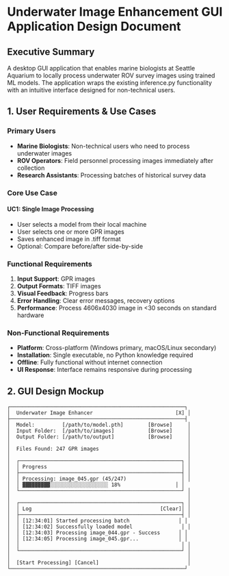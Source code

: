 # Underwater Image Enhancement GUI Application Design Document

## Executive Summary
A desktop GUI application that enables marine biologists at Seattle Aquarium to locally process underwater ROV survey images using trained ML models. The application wraps the existing inference.py functionality with an intuitive interface designed for non-technical users.

## 1. User Requirements & Use Cases

### Primary Users
- **Marine Biologists**: Non-technical users who need to process underwater images
- **ROV Operators**: Field personnel processing images immediately after collection
- **Research Assistants**: Processing batches of historical survey data

### Core Use Case

#### UC1: Single Image Processing
- User selects a model from their local machine
- User selects one or more GPR images
- Saves enhanced image in .tiff format
- Optional: Compare before/after side-by-side

### Functional Requirements
1. **Input Support**: GPR images
2. **Output Formats**: TIFF images
3. **Visual Feedback**: Progress bars
5. **Error Handling**: Clear error messages, recovery options
6. **Performance**: Process 4606x4030 image in <30 seconds on standard hardware

### Non-Functional Requirements
- **Platform**: Cross-platform (Windows primary, macOS/Linux secondary)
- **Installation**: Single executable, no Python knowledge required
- **Offline**: Fully functional without internet connection
- **UI Response**: Interface remains responsive during processing

## 2. GUI Design Mockup

```
┌─────────────────────────────────────────────────────────┐
│  Underwater Image Enhancer                           [X] │
├─────────────────────────────────────────────────────────┤
│  Model:         [/path/to/model.pth]        [Browse]     │
│  Input Folder:  [/path/to/images]           [Browse]     │
│  Output Folder: [/path/to/output]           [Browse]     │
│                                                          │
│  Files Found: 247 GPR images                             │
│                                                          │
│  ┌─────────────────────────────────────────────────────┐ │
│  │ Progress                                            │ │
│  ├─────────────────────────────────────────────────────┤ │
│  │ Processing: image_045.gpr (45/247)                  │ │
│  │ ▓▓▓▓▓▓▓▓▓░░░░░░░░░░░░░░░░░░░ 18%                  │ │
│  └─────────────────────────────────────────────────────┘ │
│                                                          │
│  ┌─────────────────────────────────────────────────────┐ │
│  │ Log                                          [Clear]│ │
│  ├─────────────────────────────────────────────────────┤ │
│  │ [12:34:01] Started processing batch                │ │
│  │ [12:34:02] Successfully loaded model                │ │
│  │ [12:34:03] Processing image_044.gpr - Success      │ │
│  │ [12:34:05] Processing image_045.gpr...             │ │
│  │                                                     │ │
│  └─────────────────────────────────────────────────────┘ │
│                                                          │
│  [Start Processing] [Cancel]                             │
└─────────────────────────────────────────────────────────┘
```
